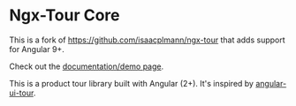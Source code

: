 # Ngx-Tour Core

This is a fork of https://github.com/isaacplmann/ngx-tour that adds support for Angular 9+.

Check out the [documentation/demo page](https://isaacplmann.github.io/ngx-tour).

This is a product tour library built with Angular (2+).  It's inspired by [angular-ui-tour](http://benmarch.github.io/angular-ui-tour).
